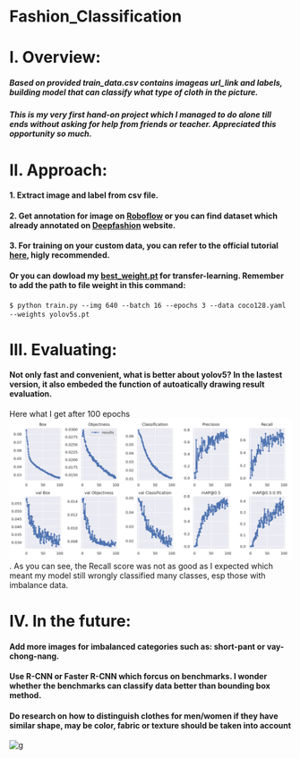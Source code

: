 # Fashion_Classification

# I. Overview:
##### Based on provided train_data.csv contains imageas url_link and labels, building model that can classify what type of cloth in the picture.
##### This is my very first hand-on project which I managed to do alone till ends without asking for help from friends or teacher. Appreciated this opportunity so much.
# II. Approach:
#### 1. Extract image and label from csv file.
#### 2. Get annotation for image on [Roboflow](https://roboflow.com) or you can find dataset which already annotated on [Deepfashion](http://mmlab.ie.cuhk.edu.hk/projects/DeepFashion.html) website.
#### 3. For training on your custom data, you can refer to the official tutorial [here](https://github.com/ultralytics/yolov5), higly recommended.
#### Or you can dowload my [best_weight.pt](https://drive.google.com/file/d/1JCo1QgVBDWJ_ZBjs087i3EDQx3Tl8mUT/view?usp=sharing) for transfer-learning. Remember to add the path to file weight in this command:
```
$ python train.py --img 640 --batch 16 --epochs 3 --data coco128.yaml --weights yolov5s.pt
```
# III. Evaluating:
#### Not only fast and convenient, what is better about yolov5? In the lastest version, it also embeded the function of autoatically drawing result evaluation.
Here what I get after 100 epochs
 ![Result](R.png).
 As you can see, the Recall score was not as good as I expected which meant my model still wrongly classified many classes, esp those with imbalance data.
 
  
 # IV. In the future:
 #### Add more images for  imbalanced categories such as: short-pant or vay-chong-nang.
 #### Use R-CNN or Faster R-CNN which forcus on benchmarks. I wonder whether the benchmarks can classify data better than bounding box method.
 #### Do research on how to distinguish clothes for men/women if they have similar shape, may be color, fabric or texture should be taken into account
 ![g](https://user-images.githubusercontent.com/66456752/127785798-3740b869-59f2-4ca5-be2e-84d0210caed2.png)

 
